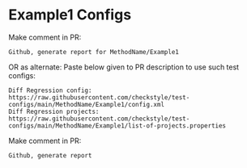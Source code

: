 # Example1 Configs
Make comment in PR:
```
Github, generate report for MethodName/Example1
```
OR as alternate:
Paste below given to PR description to use such test configs:
```
Diff Regression config: https://raw.githubusercontent.com/checkstyle/test-configs/main/MethodName/Example1/config.xml
Diff Regression projects: https://raw.githubusercontent.com/checkstyle/test-configs/main/MethodName/Example1/list-of-projects.properties
```
Make comment in PR:
```
Github, generate report
```
